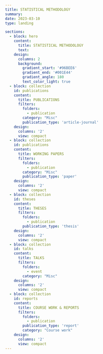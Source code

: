```yaml
---
title: STATISTICAL METHODOLOGY
summary: 
date: 2023-03-10
type: landing

sections: 
  - block: hero
    content:
      title: STATISTICAL METHODOLOGY
      text: 
    design:
      columns: 2
      background:
        gradient_start: '#96BEE6'
        gradient_end: '#001E44'
        gradient_angle: 180
        text_color_light: true
  - block: collection
    id: publications
    content:
      title: PUBLICATIONS
      filters:
        folders: 
          - publication
        category: "Misc"
        publication_type: 'article-journal'
    design:
      columns: '2'
      view: compact
  - block: collection
    id: publications
    content:
      title: WORKING PAPERS
      filters:
        folders: 
          - publication
        category: "Misc"
        publication_type: 'paper'
    design:
      columns: '2'
      view: compact
  - block: collection
    id: theses
    content:
      title: THESES
      filters:
        folders: 
          - publication
        publication_type: 'thesis'
    design:
      columns: '2'
      view: compact
  - block: collection
    id: talks
    content:
      title: TALKS
      filters:
        folders: 
          - event
        category: "Misc"
    design:
      columns: '2'
      view: compact
  - block: collection
    id: reports
    content:
      title: COURSE WORK & REPORTS
      filters:
        folders: 
          - publication
        publication_type: 'report'
        category: "Course work"
    design:
      columns: '2'
      view: compact
---
```


